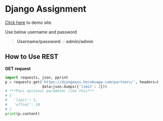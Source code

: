 # Django Assignment

[Click here](https://djangoass.herokuapp.com) to demo site. 

Use below username and password

>**Username/password** :- **admin/admin**


## How to Use REST

**GET request**

```python
import requests, json, pprint
p = requests.get('https://djangoass.herokuapp.com/partners/', headers=headers,
                 data=json.dumps({'limit': 2}))
# ***Pass optional parameter like this***
# {
#   'limit': 5, 
#   'offset': 10
# }
print(p.content)
```


